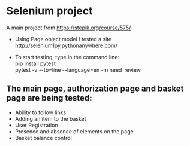# Selenium project
A main project from https://stepik.org/course/575/

* Using Page object model I tested a site http://selenium1py.pythonanywhere.com/  

* To start testing, type in the command line:  
pip install pytest  
pytest -v --tb=line --language=en -m need_review

## The main page, authorization page and basket page are being tested:  
* Ability to follow links  
* Adding an item to the basket  
* User Registration  
* Presence and absence of elements on the page  
* Basket balance control  
